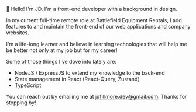 👋 Hello! I'm JD. I'm a front-end developer with a background in design.

In my current full-time remote role at Battlefield Equipment Rentals, I add features to and maintain the front-end of our web applications and company websites.

I'm a life-long learner and believe in learning technologies that will help me be better not only at my job but for my career! 

Some of those things I've dove into lately are:

- NodeJS / ExpressJS to extend my knowledge to the back-end
- State management in React (React-Query, Zustand)
- TypeScript

You can reach out by emailing me at jdfillmore.dev@gmail.com. Thanks for stopping by!

<!---
jd-fillmore/jd-fillmore is a ✨ special ✨ repository because its `README.md` (this file) appears on your GitHub profile.
You can click the Preview link to take a look at your changes.
--->
